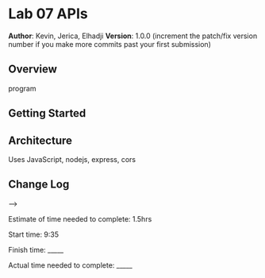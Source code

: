 # Lab 07 APIs

**Author**: Kevin, Jerica, Elhadji
**Version**: 1.0.0 (increment the patch/fix version number if you make more commits past your first submission)

## Overview
program 

## Getting Started
<!-- What are the steps that a user must take in order to build this app on their own machine and get it running? -->

## Architecture
<!-- Provide a detailed description of the application design. What technologies (languages, libraries, etc) you're using, and any other relevant design information. -->
Uses JavaScript, nodejs, express, cors

## Change Log
<!-- Use this area to document the iterative changes made to your application as each feature is successfully implemented. Use time stamps. Here's an examples:

01-01-2001 4:59pm - Application now has a fully-functional express server, with a GET route for the location resource.

## Credits and Collaborations
<!-- Give credit (and a link) to other people or resources that helped you build this application. -->
-->

Estimate of time needed to complete: 1.5hrs

Start time: 9:35

Finish time: _____

Actual time needed to complete: _____
